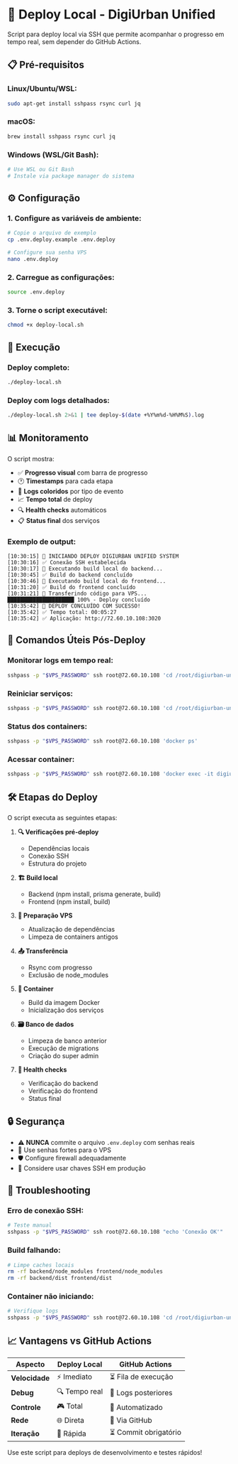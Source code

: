 # 🚀 Deploy Local - DigiUrban Unified

Script para deploy local via SSH que permite acompanhar o progresso em tempo real, sem depender do GitHub Actions.

## 📋 Pré-requisitos

### Linux/Ubuntu/WSL:
```bash
sudo apt-get install sshpass rsync curl jq
```

### macOS:
```bash
brew install sshpass rsync curl jq
```

### Windows (WSL/Git Bash):
```bash
# Use WSL ou Git Bash
# Instale via package manager do sistema
```

## ⚙️ Configuração

### 1. Configure as variáveis de ambiente:

```bash
# Copie o arquivo de exemplo
cp .env.deploy.example .env.deploy

# Configure sua senha VPS
nano .env.deploy
```

### 2. Carregue as configurações:

```bash
source .env.deploy
```

### 3. Torne o script executável:

```bash
chmod +x deploy-local.sh
```

## 🚀 Execução

### Deploy completo:
```bash
./deploy-local.sh
```

### Deploy com logs detalhados:
```bash
./deploy-local.sh 2>&1 | tee deploy-$(date +%Y%m%d-%H%M%S).log
```

## 📊 Monitoramento

O script mostra:

- ✅ **Progresso visual** com barra de progresso
- 🕐 **Timestamps** para cada etapa
- 🎨 **Logs coloridos** por tipo de evento
- 📈 **Tempo total** de deploy
- 🔍 **Health checks** automáticos
- 📋 **Status final** dos serviços

### Exemplo de output:
```
[10:30:15] 🚀 INICIANDO DEPLOY DIGIURBAN UNIFIED SYSTEM
[10:30:16] ✅ Conexão SSH estabelecida
[10:30:17] 🔧 Executando build local do backend...
[10:30:45] ✅ Build do backend concluído
[10:30:46] 🔧 Executando build local do frontend...
[10:31:20] ✅ Build do frontend concluído
[10:31:21] 🔧 Transferindo código para VPS...
█████████████████████ 100% - Deploy concluído
[10:35:42] 🎉 DEPLOY CONCLUÍDO COM SUCESSO!
[10:35:42] ✅ Tempo total: 00:05:27
[10:35:42] ✅ Aplicação: http://72.60.10.108:3020
```

## 🔧 Comandos Úteis Pós-Deploy

### Monitorar logs em tempo real:
```bash
sshpass -p "$VPS_PASSWORD" ssh root@72.60.10.108 'cd /root/digiurban-unified && docker compose logs -f'
```

### Reiniciar serviços:
```bash
sshpass -p "$VPS_PASSWORD" ssh root@72.60.10.108 'cd /root/digiurban-unified && docker compose restart'
```

### Status dos containers:
```bash
sshpass -p "$VPS_PASSWORD" ssh root@72.60.10.108 'docker ps'
```

### Acessar container:
```bash
sshpass -p "$VPS_PASSWORD" ssh root@72.60.10.108 'docker exec -it digiurban-unified bash'
```

## 🛠️ Etapas do Deploy

O script executa as seguintes etapas:

1. **🔍 Verificações pré-deploy**
   - Dependências locais
   - Conexão SSH
   - Estrutura do projeto

2. **🏗️ Build local**
   - Backend (npm install, prisma generate, build)
   - Frontend (npm install, build)

3. **🧹 Preparação VPS**
   - Atualização de dependências
   - Limpeza de containers antigos

4. **📤 Transferência**
   - Rsync com progresso
   - Exclusão de node_modules

5. **🐳 Container**
   - Build da imagem Docker
   - Inicialização dos serviços

6. **🗃️ Banco de dados**
   - Limpeza de banco anterior
   - Execução de migrations
   - Criação do super admin

7. **🏥 Health checks**
   - Verificação do backend
   - Verificação do frontend
   - Status final

## 🔒 Segurança

- ⚠️ **NUNCA** commite o arquivo `.env.deploy` com senhas reais
- 🔐 Use senhas fortes para o VPS
- 🛡️ Configure firewall adequadamente
- 🔄 Considere usar chaves SSH em produção

## 🐛 Troubleshooting

### Erro de conexão SSH:
```bash
# Teste manual
sshpass -p "$VPS_PASSWORD" ssh root@72.60.10.108 "echo 'Conexão OK'"
```

### Build falhando:
```bash
# Limpe caches locais
rm -rf backend/node_modules frontend/node_modules
rm -rf backend/dist frontend/dist
```

### Container não iniciando:
```bash
# Verifique logs
sshpass -p "$VPS_PASSWORD" ssh root@72.60.10.108 'cd /root/digiurban-unified && docker compose logs'
```

## 📈 Vantagens vs GitHub Actions

| Aspecto | Deploy Local | GitHub Actions |
|---------|-------------|---------------|
| **Velocidade** | ⚡ Imediato | ⏳ Fila de execução |
| **Debug** | 🔍 Tempo real | 📝 Logs posteriores |
| **Controle** | 🎮 Total | 🤖 Automatizado |
| **Rede** | 🌐 Direta | 🔄 Via GitHub |
| **Iteração** | 🔄 Rápida | ⏳ Commit obrigatório |

Use este script para deploys de desenvolvimento e testes rápidos!